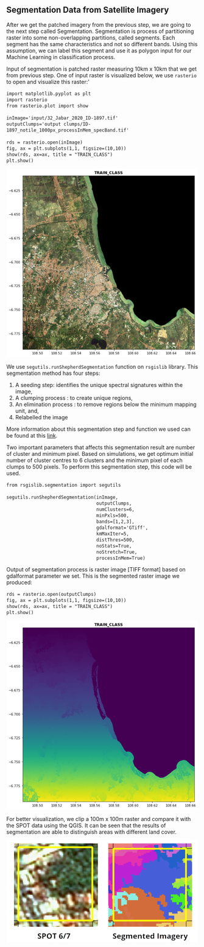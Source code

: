 ## Segmentation Data from Satellite Imagery

After we get the patched imagery from the previous step, we are going to the next step called Segmentation. Segmentation is process of partitioning raster into some non-overlapping partitions, called segments. Each segment has the same characteristics and not so different bands. Using this assumption, we can label this segment and use it as polygon input for our Machine Learning in classification process.  

Input of segmentation is patched raster measuring 10km x 10km that we get from previous step. One of input raster is visualized below, we use ```rasterio``` to open and visualize this raster:'

```commandline
import matplotlib.pyplot as plt
import rasterio
from rasterio.plot import show

inImage='input/32_Jabar_2020_ID-1897.tif'
outputClumps='output clumps/ID-1897_notile_1000px_processInMem_specBand.tif'

rds = rasterio.open(inImage)
fig, ax = plt.subplots(1,1, figsize=(10,10))
show(rds, ax=ax, title = "TRAIN_CLASS")
plt.show()
```

![](../sampleData/input_raster.png)

We use ```segutils.runShepherdSegmentation``` function on ```rsgislib``` library. 
This segmentation method has four steps:

1. A seeding step: identifies the unique spectral signatures within the image, 
2. A clumping process : to create unique regions, 
3. An elimination process : to remove regions below the minimum mapping unit, and, 
4. Relabelled the image

More information about this segmentation step and  function we used can be found at this <a href='http://rsgislib.org/rsgislib_segmentation.html'>link</a>.   
 
Two important parameters that affects this segmentation result are number of cluster and minimum pixel. Based on simulations, we get optimum initial number of cluster centres to 6 clusters and the minimum pixel of each clumps to 500 pixels. To perform this segmentation step, this code will be used.


```commandline
from rsgislib.segmentation import segutils

segutils.runShepherdSegmentation(inImage,
                                 outputClumps,
                                 numClusters=6,
                                 minPxls=500,
                                 bands=[1,2,3],
                                 gdalformat='GTiff',
                                 kmMaxIter=5,
                                 distThres=500,
                                 noStats=True,
                                 noStretch=True,
                                 processInMem=True)
```

Output of segmentation process is raster image [TIFF format] based on gdalformat parameter we set. 
This is the segmented raster image we produced: 

```commandline
rds = rasterio.open(outputClumps)
fig, ax = plt.subplots(1,1, figsize=(10,10))
show(rds, ax=ax, title = "TRAIN_CLASS")
plt.show()
```

![](../sampleData/segmented_raster.png)

For better visualization, we clip a 100m x 100m raster and compare it with the SPOT data using the QGIS. It can be seen that the results of segmentation are able to distinguish areas with different land cover.

![](../sampleData/compare_segment.png)



